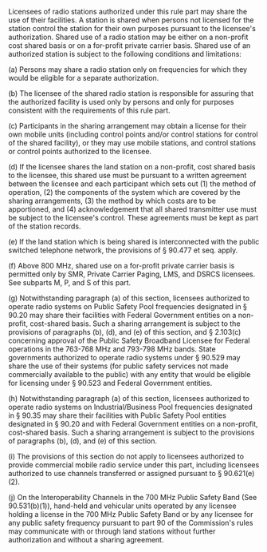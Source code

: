 Licensees of radio stations authorized under this rule part may share the use of their facilities. A station is shared when persons not licensed for the station control the station for their own purposes pursuant to the licensee's authorization. Shared use of a radio station may be either on a non-profit cost shared basis or on a for-profit private carrier basis. Shared use of an authorized station is subject to the following conditions and limitations:

(a) Persons may share a radio station only on frequencies for which they would be eligible for a separate authorization.

(b) The licensee of the shared radio station is responsible for assuring that the authorized facility is used only by persons and only for purposes consistent with the requirements of this rule part.

(c) Participants in the sharing arrangement may obtain a license for their own mobile units (including control points and/or control stations for control of the shared facility), or they may use mobile stations, and control stations or control points authorized to the licensee.

(d) If the licensee shares the land station on a non-profit, cost shared basis to the licensee, this shared use must be pursuant to a written agreement between the licensee and each participant which sets out (1) the method of operation, (2) the components of the system which are covered by the sharing arrangements, (3) the method by which costs are to be apportioned, and (4) acknowledgement that all shared transmitter use must be subject to the licensee's control. These agreements must be kept as part of the station records.

(e) If the land station which is being shared is interconnected with the public switched telephone network, the provisions of § 90.477 et seq. apply.

(f) Above 800 MHz, shared use on a for-profit private carrier basis is permitted only by SMR, Private Carrier Paging, LMS, and DSRCS licensees. See subparts M, P, and S of this part.

(g) Notwithstanding paragraph (a) of this section, licensees authorized to operate radio systems on Public Safety Pool frequencies designated in § 90.20 may share their facilities with Federal Government entities on a non-profit, cost-shared basis. Such a sharing arrangement is subject to the provisions of paragraphs (b), (d), and (e) of this section, and § 2.103(c) concerning approval of the Public Safety Broadband Licensee for Federal operations in the 763-768 MHz and 793-798 MHz bands. State governments authorized to operate radio systems under § 90.529 may share the use of their systems (for public safety services not made commercially available to the public) with any entity that would be eligible for licensing under § 90.523 and Federal Government entities.

(h) Notwithstanding paragraph (a) of this section, licensees authorized to operate radio systems on Industrial/Business Pool frequencies designated in § 90.35 may share their facilities with Public Safety Pool entities designated in § 90.20 and with Federal Government entities on a non-profit, cost-shared basis. Such a sharing arrangement is subject to the provisions of paragraphs (b), (d), and (e) of this section.

(i) The provisions of this section do not apply to licensees authorized to provide commercial mobile radio service under this part, including licensees authorized to use channels transferred or assigned pursuant to § 90.621(e)(2).
              

(j) On the Interoperability Channels in the 700 MHz Public Safety Band (See 90.531(b)(1)), hand-held and vehicular units operated by any licensee holding a license in the 700 MHz Public Safety Band or by any licensee for any public safety frequency pursuant to part 90 of the Commission's rules may communicate with or through land stations without further authorization and without a sharing agreement.

